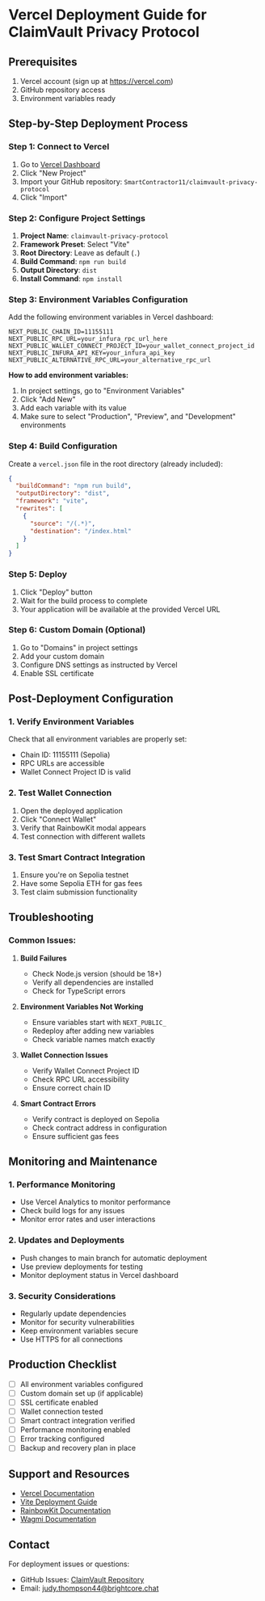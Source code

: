 # Vercel Deployment Guide for ClaimVault Privacy Protocol

## Prerequisites

1. Vercel account (sign up at https://vercel.com)
2. GitHub repository access
3. Environment variables ready

## Step-by-Step Deployment Process

### Step 1: Connect to Vercel

1. Go to [Vercel Dashboard](https://vercel.com/dashboard)
2. Click "New Project"
3. Import your GitHub repository: `SmartContractor11/claimvault-privacy-protocol`
4. Click "Import"

### Step 2: Configure Project Settings

1. **Project Name**: `claimvault-privacy-protocol`
2. **Framework Preset**: Select "Vite"
3. **Root Directory**: Leave as default (`.`)
4. **Build Command**: `npm run build`
5. **Output Directory**: `dist`
6. **Install Command**: `npm install`

### Step 3: Environment Variables Configuration

Add the following environment variables in Vercel dashboard:

```
NEXT_PUBLIC_CHAIN_ID=11155111
NEXT_PUBLIC_RPC_URL=your_infura_rpc_url_here
NEXT_PUBLIC_WALLET_CONNECT_PROJECT_ID=your_wallet_connect_project_id
NEXT_PUBLIC_INFURA_API_KEY=your_infura_api_key
NEXT_PUBLIC_ALTERNATIVE_RPC_URL=your_alternative_rpc_url
```

**How to add environment variables:**
1. In project settings, go to "Environment Variables"
2. Click "Add New"
3. Add each variable with its value
4. Make sure to select "Production", "Preview", and "Development" environments

### Step 4: Build Configuration

Create a `vercel.json` file in the root directory (already included):

```json
{
  "buildCommand": "npm run build",
  "outputDirectory": "dist",
  "framework": "vite",
  "rewrites": [
    {
      "source": "/(.*)",
      "destination": "/index.html"
    }
  ]
}
```

### Step 5: Deploy

1. Click "Deploy" button
2. Wait for the build process to complete
3. Your application will be available at the provided Vercel URL

### Step 6: Custom Domain (Optional)

1. Go to "Domains" in project settings
2. Add your custom domain
3. Configure DNS settings as instructed by Vercel
4. Enable SSL certificate

## Post-Deployment Configuration

### 1. Verify Environment Variables

Check that all environment variables are properly set:
- Chain ID: 11155111 (Sepolia)
- RPC URLs are accessible
- Wallet Connect Project ID is valid

### 2. Test Wallet Connection

1. Open the deployed application
2. Click "Connect Wallet"
3. Verify that RainbowKit modal appears
4. Test connection with different wallets

### 3. Test Smart Contract Integration

1. Ensure you're on Sepolia testnet
2. Have some Sepolia ETH for gas fees
3. Test claim submission functionality

## Troubleshooting

### Common Issues:

1. **Build Failures**
   - Check Node.js version (should be 18+)
   - Verify all dependencies are installed
   - Check for TypeScript errors

2. **Environment Variables Not Working**
   - Ensure variables start with `NEXT_PUBLIC_`
   - Redeploy after adding new variables
   - Check variable names match exactly

3. **Wallet Connection Issues**
   - Verify Wallet Connect Project ID
   - Check RPC URL accessibility
   - Ensure correct chain ID

4. **Smart Contract Errors**
   - Verify contract is deployed on Sepolia
   - Check contract address in configuration
   - Ensure sufficient gas fees

## Monitoring and Maintenance

### 1. Performance Monitoring

- Use Vercel Analytics to monitor performance
- Check build logs for any issues
- Monitor error rates and user interactions

### 2. Updates and Deployments

- Push changes to main branch for automatic deployment
- Use preview deployments for testing
- Monitor deployment status in Vercel dashboard

### 3. Security Considerations

- Regularly update dependencies
- Monitor for security vulnerabilities
- Keep environment variables secure
- Use HTTPS for all connections

## Production Checklist

- [ ] All environment variables configured
- [ ] Custom domain set up (if applicable)
- [ ] SSL certificate enabled
- [ ] Wallet connection tested
- [ ] Smart contract integration verified
- [ ] Performance monitoring enabled
- [ ] Error tracking configured
- [ ] Backup and recovery plan in place

## Support and Resources

- [Vercel Documentation](https://vercel.com/docs)
- [Vite Deployment Guide](https://vitejs.dev/guide/static-deploy.html)
- [RainbowKit Documentation](https://www.rainbowkit.com/docs/introduction)
- [Wagmi Documentation](https://wagmi.sh/)

## Contact

For deployment issues or questions:
- GitHub Issues: [ClaimVault Repository](https://github.com/SmartContractor11/claimvault-privacy-protocol)
- Email: judy.thompson44@brightcore.chat
